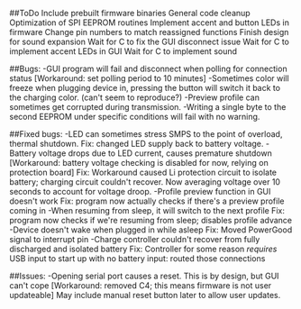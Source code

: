 ##ToDo
Include prebuilt firmware binaries
General code cleanup
Optimization of SPI EEPROM routines
Implement accent and button LEDs in firmware
Change pin numbers to match reassigned functions
Finish design for sound expansion
Wait for C to fix the GUI disconnect issue
Wait for C to implement accent LEDs in GUI
Wait for C to implement sound

##Bugs:
-GUI program will fail and disconnect when polling for connection status [Workaround: set polling period to 10 minutes]
-Sometimes color will freeze when plugging device in, pressing the button will switch it back to the charging color. (can't seem to reproduce?)
-Preview profile can sometimes get corrupted during transmission.
-Writing a single byte to the second EEPROM under specific conditions will fail with no warning.


##Fixed bugs:
-LED can sometimes stress SMPS to the point of overload, thermal shutdown.
Fix: changed LED supply back to battery voltage.
-Battery voltage drops due to LED current, causes premature shutdown [Workaround: battery voltage checking is disabled for now, relying on protection board]
Fix: Workaround caused Li protection circuit to isolate battery; charging circuit couldn't recover. Now averaging voltage over 10 seconds to account for voltage droop.
-Profile preview function in GUI doesn't work
Fix: program now actually checks if there's a preview profile coming in
-When resuming from sleep, it will switch to the next profile
Fix: program now checks if we're resuming from sleep; disables profile advance
-Device doesn't wake when plugged in while asleep
Fix: Moved PowerGood signal to interrupt pin
-Charge controller couldn't recover from fully discharged and isolated battery
Fix: Controller for some reason *requires* USB input to start up with no battery input: routed those connections

##Issues:
-Opening serial port causes a reset. This is by design, but GUI can't cope [Workaround: removed C4; this means firmware is not user updateable] May include manual reset button later to allow user updates.
